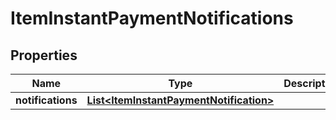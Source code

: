 
# ItemInstantPaymentNotifications

## Properties
Name | Type | Description | Notes
------------ | ------------- | ------------- | -------------
**notifications** | [**List&lt;ItemInstantPaymentNotification&gt;**](ItemInstantPaymentNotification.md) |  |  [optional]



